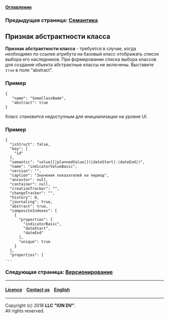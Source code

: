 #### [Оглавление](/docs/ru/index.md)

### Предыдущая страница: [Семантика](semantic.md)

## Признак абстрактности класса

**Признак абстрактности класса** - требуется в случае, когда необходимо по ссылке атрибута на базовый класс отображать список выбора его наследников. При формировании списка выбора классов для создания обьекта абстрактные классы не включены. Выставите `true` в поле "abstract".

### Пример

```
{
   "name": "SomeClassName",
   "abstract": true
}
```
Класс становится недоступным для инициализации на уровне UI.

### Пример
```
{
  "isStruct": false,
  "key": [
    "id"
  ],
  "semantic": "value|[|plannedValue|](|dateStart|-|dateEnd|)",
  "name": "indicatorValueBasic",
  "version": "",
  "caption": "Значения показателей на период",
  "ancestor": null,
  "container": null,
  "creationTracker": "",
  "changeTracker": "",
  "history": 0,
  "journaling": true,
  "abstract": true,
  "compositeIndexes": [
    {
      "properties": [
        "indicatorBasic",
        "dateStart",
        "dateEnd"
      ],
      "unique": true
    }
  ],
  "properties": [
...
```


### Следующая страница: [Версионирование](metaversion.md)
--------------------------------------------------------------------------  


 #### [Licence](/LICENSE) &ensp;  [Contact us](https://iondv.com/portal/contacts) &ensp;  [English](/docs/en/2_system_description/metadata_structure/meta_class/abstract.md)   &ensp;
<div><img src="https://mc.iondv.com/watch/local/docs/framework" style="position:absolute; left:-9999px;" height=1 width=1 alt="iondv metrics"></div>         



--------------------------------------------------------------------------  

Copyright (c) 2018 **LLC "ION DV"**.  
All rights reserved. 
